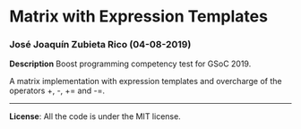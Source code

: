 # Matrix with Expression Templates
### José Joaquín Zubieta Rico (04-08-2019)

**Description**
Boost programming competency test for GSoC 2019.

A matrix implementation with expression templates and overcharge of the operators +, -, += and -=.

---

**License**: All the code is under the MIT license.
